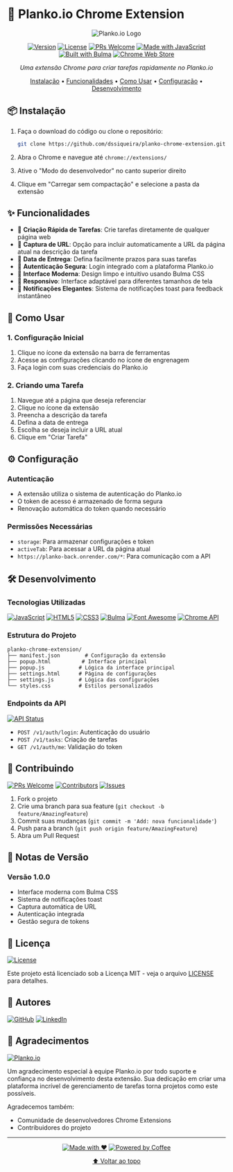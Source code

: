 # 🚀 Planko.io Chrome Extension

<div align="center">

![Planko.io Logo](https://planko.io/logo.png)

[![Version](https://img.shields.io/badge/version-1.0.0-blue.svg?style=for-the-badge&logo=chrome&logoColor=white)](https://github.com/dssiqueira/planko-chrome-extension)
[![License](https://img.shields.io/badge/license-MIT-green.svg?style=for-the-badge)](LICENSE)
[![PRs Welcome](https://img.shields.io/badge/PRs-welcome-brightgreen.svg?style=for-the-badge&logo=github)](https://github.com/dssiqueira/planko-chrome-extension/pulls)
[![Made with JavaScript](https://img.shields.io/badge/Made%20with-JavaScript-yellow.svg?style=for-the-badge&logo=javascript)](https://developer.mozilla.org/en-US/docs/Web/JavaScript)
[![Built with Bulma](https://img.shields.io/badge/Built%20with-Bulma-00D1B2.svg?style=for-the-badge&logo=bulma)](https://bulma.io)
[![Chrome Web Store](https://img.shields.io/badge/Chrome-Web%20Store-4285F4.svg?style=for-the-badge&logo=google-chrome)](https://chrome.google.com/webstore)

*Uma extensão Chrome para criar tarefas rapidamente no Planko.io*

[Instalação](#-instalação) •
[Funcionalidades](#-funcionalidades) •
[Como Usar](#-como-usar) •
[Configuração](#-configuração) •
[Desenvolvimento](#-desenvolvimento)

</div>

## 📦 Instalação

1. Faça o download do código ou clone o repositório:
   ```bash
   git clone https://github.com/dssiqueira/planko-chrome-extension.git
   ```

2. Abra o Chrome e navegue até `chrome://extensions/`

3. Ative o "Modo do desenvolvedor" no canto superior direito

4. Clique em "Carregar sem compactação" e selecione a pasta da extensão

## ✨ Funcionalidades

- 🎯 **Criação Rápida de Tarefas**: Crie tarefas diretamente de qualquer página web
- 🔗 **Captura de URL**: Opção para incluir automaticamente a URL da página atual na descrição da tarefa
- 📅 **Data de Entrega**: Defina facilmente prazos para suas tarefas
- 🔐 **Autenticação Segura**: Login integrado com a plataforma Planko.io
- 🌟 **Interface Moderna**: Design limpo e intuitivo usando Bulma CSS
- 📱 **Responsivo**: Interface adaptável para diferentes tamanhos de tela
- 🔔 **Notificações Elegantes**: Sistema de notificações toast para feedback instantâneo

## 🚀 Como Usar

### 1. Configuração Inicial
1. Clique no ícone da extensão na barra de ferramentas
2. Acesse as configurações clicando no ícone de engrenagem
3. Faça login com suas credenciais do Planko.io

### 2. Criando uma Tarefa
1. Navegue até a página que deseja referenciar
2. Clique no ícone da extensão
3. Preencha a descrição da tarefa
4. Defina a data de entrega
5. Escolha se deseja incluir a URL atual
6. Clique em "Criar Tarefa"

## ⚙️ Configuração

### Autenticação
- A extensão utiliza o sistema de autenticação do Planko.io
- O token de acesso é armazenado de forma segura
- Renovação automática do token quando necessário

### Permissões Necessárias
- `storage`: Para armazenar configurações e token
- `activeTab`: Para acessar a URL da página atual
- `https://planko-back.onrender.com/*`: Para comunicação com a API

## 🛠️ Desenvolvimento

### Tecnologias Utilizadas

[![JavaScript](https://img.shields.io/badge/JavaScript-F7DF1E.svg?style=for-the-badge&logo=javascript&logoColor=black)](https://developer.mozilla.org/en-US/docs/Web/JavaScript)
[![HTML5](https://img.shields.io/badge/HTML5-E34F26.svg?style=for-the-badge&logo=html5&logoColor=white)](https://developer.mozilla.org/en-US/docs/Web/HTML)
[![CSS3](https://img.shields.io/badge/CSS3-1572B6.svg?style=for-the-badge&logo=css3&logoColor=white)](https://developer.mozilla.org/en-US/docs/Web/CSS)
[![Bulma](https://img.shields.io/badge/Bulma-00D1B2.svg?style=for-the-badge&logo=bulma&logoColor=white)](https://bulma.io)
[![Font Awesome](https://img.shields.io/badge/Font_Awesome-528DD7.svg?style=for-the-badge&logo=font-awesome&logoColor=white)](https://fontawesome.com)
[![Chrome API](https://img.shields.io/badge/Chrome-API-4285F4.svg?style=for-the-badge&logo=google-chrome&logoColor=white)](https://developer.chrome.com/docs/extensions/reference)

### Estrutura do Projeto
```
planko-chrome-extension/
├── manifest.json        # Configuração da extensão
├── popup.html          # Interface principal
├── popup.js           # Lógica da interface principal
├── settings.html      # Página de configurações
├── settings.js        # Lógica das configurações
└── styles.css         # Estilos personalizados
```

### Endpoints da API

[![API Status](https://img.shields.io/badge/API-Online-success.svg?style=for-the-badge&logo=statuspage&logoColor=white)](https://planko-back.onrender.com)

- `POST /v1/auth/login`: Autenticação do usuário
- `POST /v1/tasks`: Criação de tarefas
- `GET /v1/auth/me`: Validação do token

## 🤝 Contribuindo

[![PRs Welcome](https://img.shields.io/badge/PRs-welcome-brightgreen.svg?style=for-the-badge&logo=github)](https://github.com/dssiqueira/planko-chrome-extension/pulls)
[![Contributors](https://img.shields.io/github/contributors/dssiqueira/planko-chrome-extension.svg?style=for-the-badge&logo=github)](https://github.com/dssiqueira/planko-chrome-extension/graphs/contributors)
[![Issues](https://img.shields.io/github/issues/dssiqueira/planko-chrome-extension.svg?style=for-the-badge&logo=github)](https://github.com/dssiqueira/planko-chrome-extension/issues)

1. Fork o projeto
2. Crie uma branch para sua feature (`git checkout -b feature/AmazingFeature`)
3. Commit suas mudanças (`git commit -m 'Add: nova funcionalidade'`)
4. Push para a branch (`git push origin feature/AmazingFeature`)
5. Abra um Pull Request

## 📝 Notas de Versão

### Versão 1.0.0
- Interface moderna com Bulma CSS
- Sistema de notificações toast
- Captura automática de URL
- Autenticação integrada
- Gestão segura de tokens

## 📄 Licença

[![License](https://img.shields.io/badge/license-MIT-green.svg?style=for-the-badge&logo=bookstack&logoColor=white)](LICENSE)

Este projeto está licenciado sob a Licença MIT - veja o arquivo [LICENSE](LICENSE) para detalhes.

## 👥 Autores

[![GitHub](https://img.shields.io/badge/GitHub-dssiqueira-181717.svg?style=for-the-badge&logo=github)](https://github.com/dssiqueira)
[![LinkedIn](https://img.shields.io/badge/LinkedIn-Douglas_Siqueira-0A66C2.svg?style=for-the-badge&logo=linkedin)](https://www.linkedin.com/in/douglas-siqueira/)

## 🙏 Agradecimentos

[![Planko.io](https://img.shields.io/badge/Powered%20by-Planko.io-FF6B6B.svg?style=for-the-badge)](https://planko.io)

Um agradecimento especial à equipe Planko.io por todo suporte e confiança no desenvolvimento desta extensão.
Sua dedicação em criar uma plataforma incrível de gerenciamento de tarefas torna projetos como este possíveis.

Agradecemos também:
- Comunidade de desenvolvedores Chrome Extensions
- Contribuidores do projeto

---

<div align="center">

[![Made with ❤️](https://img.shields.io/badge/Made%20with-❤️-red.svg?style=for-the-badge)](https://github.com/dssiqueira)
[![Powered by Coffee](https://img.shields.io/badge/Powered%20by-Coffee-brown.svg?style=for-the-badge&logo=buy-me-a-coffee&logoColor=white)](https://www.buymeacoffee.com)

[⬆ Voltar ao topo](#-plankoio-chrome-extension)

</div>

